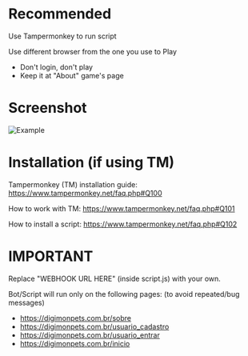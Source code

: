 # Recommended
Use Tampermonkey to run script

Use different browser from the one you use to Play
 - Don't login, don't play
 - Keep it at "About" game's page

# Screenshot
![Example](https://repository-images.githubusercontent.com/289476658/c204c880-e488-11ea-9213-3d9a1cd974da?raw=true "Example")

# Installation (if using TM)
Tampermonkey (TM) installation guide: https://www.tampermonkey.net/faq.php#Q100

How to work with TM: https://www.tampermonkey.net/faq.php#Q101

How to install a script: https://www.tampermonkey.net/faq.php#Q102


# IMPORTANT
Replace "WEBHOOK URL HERE" (inside script.js) with your own.

Bot/Script will run only on the following pages: (to avoid repeated/bug messages)
  - https://digimonpets.com.br/sobre
  - https://digimonpets.com.br/usuario_cadastro
  - https://digimonpets.com.br/usuario_entrar
  - https://digimonpets.com.br/inicio
